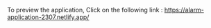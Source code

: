 To preview the application, Click on the following link : 
      https://alarm-application-2307.netlify.app/
